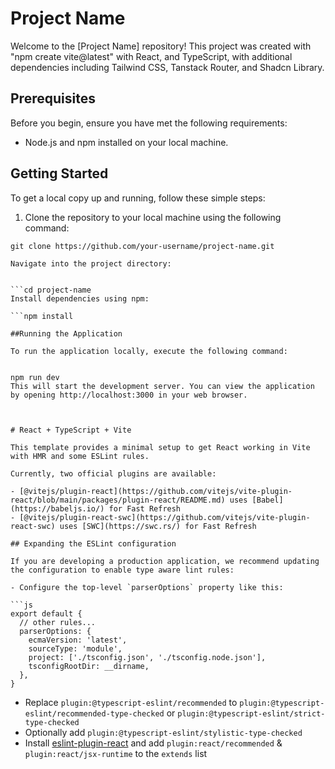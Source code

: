 # Project Name

Welcome to the [Project Name] repository! This project was created with "npm create vite@latest" with React, and TypeScript, with additional dependencies including Tailwind CSS, Tanstack Router, and Shadcn Library.

## Prerequisites

Before you begin, ensure you have met the following requirements:

- Node.js and npm installed on your local machine.

## Getting Started

To get a local copy up and running, follow these simple steps:

1. Clone the repository to your local machine using the following command:

```
git clone https://github.com/your-username/project-name.git

Navigate into the project directory:


```cd project-name
Install dependencies using npm:

```npm install

##Running the Application

To run the application locally, execute the following command:


npm run dev
This will start the development server. You can view the application by opening http://localhost:3000 in your web browser.



# React + TypeScript + Vite

This template provides a minimal setup to get React working in Vite with HMR and some ESLint rules.

Currently, two official plugins are available:

- [@vitejs/plugin-react](https://github.com/vitejs/vite-plugin-react/blob/main/packages/plugin-react/README.md) uses [Babel](https://babeljs.io/) for Fast Refresh
- [@vitejs/plugin-react-swc](https://github.com/vitejs/vite-plugin-react-swc) uses [SWC](https://swc.rs/) for Fast Refresh

## Expanding the ESLint configuration

If you are developing a production application, we recommend updating the configuration to enable type aware lint rules:

- Configure the top-level `parserOptions` property like this:

```js
export default {
  // other rules...
  parserOptions: {
    ecmaVersion: 'latest',
    sourceType: 'module',
    project: ['./tsconfig.json', './tsconfig.node.json'],
    tsconfigRootDir: __dirname,
  },
}
```

- Replace `plugin:@typescript-eslint/recommended` to `plugin:@typescript-eslint/recommended-type-checked` or `plugin:@typescript-eslint/strict-type-checked`
- Optionally add `plugin:@typescript-eslint/stylistic-type-checked`
- Install [eslint-plugin-react](https://github.com/jsx-eslint/eslint-plugin-react) and add `plugin:react/recommended` & `plugin:react/jsx-runtime` to the `extends` list

